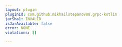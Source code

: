 ```yaml
---
layout: plugin
pluginId: com.github.mikhailstepanov88.grpc-kotlin
jarSha1: INVALID
isJarAvailable: false
error: NONE
violations: []

---
```

